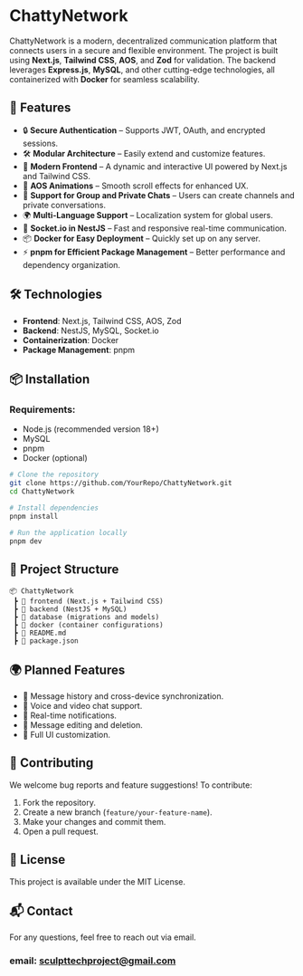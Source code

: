 # ChattyNetwork

ChattyNetwork is a modern, decentralized communication platform that connects users in a secure and flexible environment. The project is built using **Next.js**, **Tailwind CSS**, **AOS**, and **Zod** for validation. The backend leverages **Express.js**, **MySQL**, and other cutting-edge technologies, all containerized with **Docker** for seamless scalability.

## 🌟 Features
- 🔒 **Secure Authentication** – Supports JWT, OAuth, and encrypted sessions.
- 🛠 **Modular Architecture** – Easily extend and customize features.
- 🚀 **Modern Frontend** – A dynamic and interactive UI powered by Next.js and Tailwind CSS.
- 🎨 **AOS Animations** – Smooth scroll effects for enhanced UX.
- 📂 **Support for Group and Private Chats** – Users can create channels and private conversations.
- 🌍 **Multi-Language Support** – Localization system for global users.
- 📡 **Socket.io in NestJS** – Fast and responsive real-time communication.
- 📦 **Docker for Easy Deployment** – Quickly set up on any server.
- ⚡ **pnpm for Efficient Package Management** – Better performance and dependency organization.

## 🛠 Technologies
- **Frontend**: Next.js, Tailwind CSS, AOS, Zod
- **Backend**: NestJS, MySQL, Socket.io
- **Containerization**: Docker
- **Package Management**: pnpm

## 📦 Installation
### Requirements:
- Node.js (recommended version 18+)
- MySQL
- pnpm
- Docker (optional)

```bash
# Clone the repository
git clone https://github.com/YourRepo/ChattyNetwork.git
cd ChattyNetwork

# Install dependencies
pnpm install

# Run the application locally
pnpm dev
```

## 📄 Project Structure
```
📦 ChattyNetwork
 ┣ 📂 frontend (Next.js + Tailwind CSS)
 ┣ 📂 backend (NestJS + MySQL)
 ┣ 📂 database (migrations and models)
 ┣ 📂 docker (container configurations)
 ┣ 📜 README.md
 ┣ 📜 package.json
```

## 🌍 Planned Features
- 📜 Message history and cross-device synchronization.
- 🎤 Voice and video chat support.
- 🔔 Real-time notifications.
- 📜 Message editing and deletion.
- 🎨 Full UI customization.

## 🤝 Contributing
We welcome bug reports and feature suggestions! To contribute:
1. Fork the repository.
2. Create a new branch (`feature/your-feature-name`).
3. Make your changes and commit them.
4. Open a pull request.

## 📜 License
This project is available under the MIT License.

## 📬 Contact
For any questions, feel free to reach out via email.
### email: sculpttechproject@gmail.com

